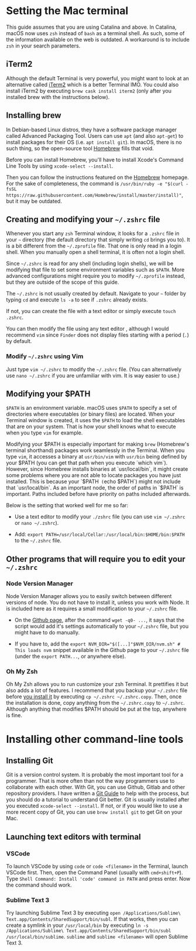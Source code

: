 # Setting the Mac terminal

This guide assumes that you are using Catalina and above. In Catalina, macOS now uses `zsh` instead of `bash` as a terminal shell. As such, some of the information available on the web is outdated. A workaround is to include `zsh` in your search parameters.

## iTerm2

Although the default Terminal is very powerful, you might want to look at an alternative called [iTerm2](https://iterm2.com/features.html) which is a better Terminal IMO. You could also install iTerm2 by executing `brew cask install iterm2` (only after you installed brew with the instructions below).

## Installing brew

In Debian-based Linux distros, they have a software package manager called Advanced Packaging Tool. Users can use `apt` (and also `apt-get`) to install packages for their OS (i.e. `apt install git`). In macOS, there is no such thing, so the open-source tool [Homebrew](https://brew.sh/) fills that void.

Before you can install Homebrew, you'll have to install Xcode's Command Line Tools by using `xcode-select --install`.

Then you can follow the instructions featured on the [Homebrew](https://brew.sh/) homepage. For the sake of completeness, the command is `/usr/bin/ruby -e "$(curl -fsSL https://raw.githubusercontent.com/Homebrew/install/master/install)"`, but it may be outdated.

## Creating and modifying your `~/.zshrc` file

Whenever you start any `zsh` Terminal window, it looks for a `.zshrc` file in your `~` directory (the default directory that simply writing `cd` brings you to). It is a bit different from the `~/.zprofile` file. That one is only read in a login shell. When you manually open a shell terminal, it is often not a login shell.

Since `~/.zshrc` is read for any shell (including login shells), we will be modifying that file to set some environment variables such as `$PATH`. More advanced configurations might require you to modify `~/.zprofile` instead, but they are outside of the scope of this guide.

The `~/.zshrc` is not usually created by default. Navigate to your `~` folder by typing `cd` and execute `ls -a` to see if `.zshrc` already exists.

If not, you can create the file with a  text editor or simply execute `touch .zshrc`.

You can then modify the file using any text editor , although I would recommend `vim` since `Finder` does not display files starting with a period (`.`) by default.

### Modify `~/.zshrc` using Vim

Just type `vim ~/.zshrc` to modify the `~/.zshrc` file. (You can alternatively use `nano ~/.zshrc` if you are unfamiliar with vim. It is way easier to use.)

## Modifying your $PATH

`$PATH` is an environment variable. macOS uses `$PATH` to specify a set of directories where executables (or binary files) are located. When your Terminal window is created, it uses the `$PATH` to load the shell executables that are on your system. That is how your shell knows what to execute when you type `vim` for example.

Modifying your $PATH is especially important for making `brew` (Homebrew's terminal shorthand) packages work seamlessly in the Terminal. When you type `vim`, it accesses a binary at `usr/bin/vim` with `usr/bin` being defined by your $PATH (you can get that path when you execute `which vim`). However, since Homebrew installs binaries at `usr/local/bin`, it might create some problems where you are not able to locate packages you have just installed. This is because your `$PATH` (`echo $PATH`) might not include that `usr/local/bin`. As an important node, the order of paths in `$PATH` is important. Paths included before have priority on paths included afterwards.

Below is the setting that worked well for me so far:

* Use a text editor to modify your `./zshrc` file (you can use `vim ~/.zshrc` or `nano ~/.zshrc`).

* Add: `export PATH=/usr/local/Cellar:/usr/local/bin:$HOME/bin:$PATH` to the `~/.zshrc` file.

## Other programs that will require you to edit your `~/.zshrc`

### Node Version Manager

Node Version Manager allows you to easily switch between different versions of node. You do not have to install it, unless you work with Node. It is included here as it requires a small modification to your `~/.zshrc` file.

* On the [Github page](https://github.com/nvm-sh/nvm), after the command `wget -q0- ...`, it says that the script would add it's settings automatically to your `~/.zshrc` file, but you might have to do manually.

* If you have to, add the `export NVM_DIR="$([...]"$NVM_DIR/nvm.sh" # This loads nvm` snippet available in the Github page to your `~/.zshrc` file (under the `export PATH...`, or anywhere else).

### Oh My Zsh

Oh My Zsh allows you to run customize your zsh Terminal. It prettifies it but also adds a lot of features. I recommend that you backup your `~/.zshrc` file before [you install it](https://github.com/ohmyzsh/ohmyzsh) by executing `cp ~/.zshrc ~/.zshrc.copy`. Then, once the installation is done, copy anything from the `~/.zshrc.copy` to `~/.zshrc`. Although anything that modifies $PATH should be put at the top, anywhere is fine.

<!-- markdownlint-disable MD025 -->
# Installing other command-line tools

## Installing Git

Git is a version control system. It is probably the most important tool for a programmer. That is more often than not the way programmers use to collaborate with each other. With Git, you can use Github, Gitlab and other repository providers. I have written a [Git Guide](/docs/git/git-tldr) to help with the process, but you should do a tutorial to understand Git better. Git is usually installed after you executed `xcode-select --install`. If not, or if you would like to use a more recent copy of Git, you can use `brew install git` to get Git on your Mac.

## Launching text editors with terminal

### VSCode

To launch VSCode by using `code` or `code <filename>` in the Terminal, launch VSCode first. Then, open the Command Panel (usually with `cmd+shift+P`). Type `Shell Command: Install 'code' command in PATH` and press enter. Now the command should work.

### Sublime Text 3

Try launching Sublime Text 3 by executing `open /Applications/Sublime\ Text.app/Contents/SharedSupport/bin/subl`. If that works, then you can create a symlink in your `/usr/local/bin` by executing `ln -s /Applications/Sublime\ Text.app/Contents/SharedSupport/bin/subl /usr/local/bin/sublime`. `sublime` and `sublime <filename>` will open Sublime Text 3.